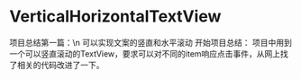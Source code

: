 # VerticalHorizontalTextView
项目总结第一篇：\n
可以实现文案的竖直和水平滚动
开始项目总结：
    项目中用到一个可以竖直滚动的TextView，要求可以对不同的item响应点击事件，从网上找了相关的代码改进了一下。
